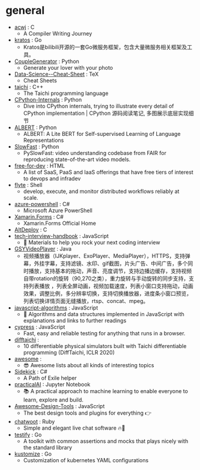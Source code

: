 # general
- [acwj](https://github.com/DoctorWkt/acwj) : C
  - A Compiler Writing Journey
- [kratos](https://github.com/bilibili/kratos) : Go
  - Kratos是bilibili开源的一套Go微服务框架，包含大量微服务相关框架及工具。
- [CoupleGenerator](https://github.com/irfanICMLL/CoupleGenerator) : Python
  - Generate your lover with your photo
- [Data-Science--Cheat-Sheet](https://github.com/abhat222/Data-Science--Cheat-Sheet) : TeX
  - Cheat Sheets
- [taichi](https://github.com/taichi-dev/taichi) : C++
  - The Taichi programming language
- [CPython-Internals](https://github.com/zpoint/CPython-Internals) : Python
  - Dive into CPython internals, trying to illustrate every detail of CPython implementation | CPython 源码阅读笔记, 多图展示底层实现细节
- [ALBERT](https://github.com/google-research/ALBERT) : Python
  - ALBERT: A Lite BERT for Self-supervised Learning of Language Representations
- [SlowFast](https://github.com/facebookresearch/SlowFast) : Python
  - PySlowFast: video understanding codebase from FAIR for reproducing state-of-the-art video models.
- [free-for-dev](https://github.com/ripienaar/free-for-dev) : HTML
  - A list of SaaS, PaaS and IaaS offerings that have free tiers of interest to devops and infradev
- [flyte](https://github.com/lyft/flyte) : Shell
  - develop, execute, and monitor distributed workflows reliably at scale.
- [azure-powershell](https://github.com/Azure/azure-powershell) : C#
  - Microsoft Azure PowerShell
- [Xamarin.Forms](https://github.com/xamarin/Xamarin.Forms) : C#
  - Xamarin.Forms Official Home
- [AltDeploy](https://github.com/pixelomer/AltDeploy) : C
- [tech-interview-handbook](https://github.com/yangshun/tech-interview-handbook) : JavaScript
  - 💯 Materials to help you rock your next coding interview
- [GSYVideoPlayer](https://github.com/CarGuo/GSYVideoPlayer) : Java
  - 视频播放器（IJKplayer、ExoPlayer、MediaPlayer），HTTPS，支持弹幕，外挂字幕，支持滤镜、水印、gif截图，片头广告、中间广告，多个同时播放，支持基本的拖动，声音、亮度调节，支持边播边缓存，支持视频自带rotation的旋转（90,270之类），重力旋转与手动旋转的同步支持，支持列表播放 ，列表全屏动画，视频加载速度，列表小窗口支持拖动，动画效果，调整比例，多分辨率切换，支持切换播放器，进度条小窗口预览，列表切换详情页面无缝播放，rtsp、concat、mpeg。
- [javascript-algorithms](https://github.com/trekhleb/javascript-algorithms) : JavaScript
  - 📝 Algorithms and data structures implemented in JavaScript with explanations and links to further readings
- [cypress](https://github.com/cypress-io/cypress) : JavaScript
  - Fast, easy and reliable testing for anything that runs in a browser.
- [difftaichi](https://github.com/yuanming-hu/difftaichi) : 
  - 10 differentiable physical simulators built with Taichi differentiable programming (DiffTaichi, ICLR 2020)
- [awesome](https://github.com/sindresorhus/awesome) : 
  - 😎 Awesome lists about all kinds of interesting topics
- [Sidekick](https://github.com/domialex/Sidekick) : C#
  - A Path of Exile helper
- [practicalAI](https://github.com/practicalAI/practicalAI) : Jupyter Notebook
  - 📚 A practical approach to machine learning to enable everyone to learn, explore and build.
- [Awesome-Design-Tools](https://github.com/LisaDziuba/Awesome-Design-Tools) : JavaScript
  - The best design tools and plugins for everything 👉
- [chatwoot](https://github.com/chatwoot/chatwoot) : Ruby
  - Simple and elegant live chat software 🔥💬
- [testify](https://github.com/stretchr/testify) : Go
  - A toolkit with common assertions and mocks that plays nicely with the standard library
- [kustomize](https://github.com/kubernetes-sigs/kustomize) : Go
  - Customization of kubernetes YAML configurations

